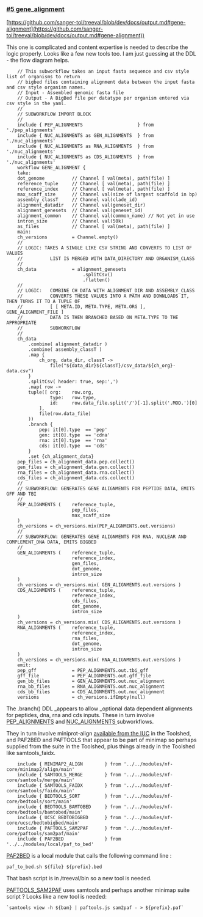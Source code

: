 ### [#5 gene_alignment](https://github.com/sanger-tol/treeval/blob/dev/subworkflows/local/gene_alignment.nf)


[https://github.com/sanger-tol/treeval/blob/dev/docs/output.md#gene-alignment](https://github.com/sanger-tol/treeval/blob/dev/docs/output.md#gene-alignment))

This one is complicated and content expertise is needed to describe the logic properly. Looks like a few new tools too. I am just guessing at the DDL - the flow diagram helps.


```
    // This subworkflow takes an input fasta sequence and csv style list of organisms to return
    // bigbed files containing alignment data between the input fasta and csv style organism names.
    // Input - Assembled genomic fasta file
    // Output - A BigBed file per datatype per organism entered via csv style in the yaml.
    //
    // SUBWORKFLOW IMPORT BLOCK
    //
    include { PEP_ALIGNMENTS                    } from './pep_alignments'
    include { NUC_ALIGNMENTS as GEN_ALIGNMENTS  } from './nuc_alignments'
    include { NUC_ALIGNMENTS as RNA_ALIGNMENTS  } from './nuc_alignments'
    include { NUC_ALIGNMENTS as CDS_ALIGNMENTS  } from './nuc_alignments'
    workflow GENE_ALIGNMENT {
    take:
    dot_genome          // Channel [ val(meta), path(file) ]
    reference_tuple     // Channel [ val(meta), path(file) ]
    reference_index     // Channel [ val(meta), path(file) ]
    max_scaff_size      // Channel val(size of largest scaffold in bp)
    assembly_classT     // Channel val(clade_id)
    alignment_datadir   // Channel val(geneset_dir)
    alignment_genesets  // Channel val(geneset_id)
    alignment_common    // Channel val(common_name) // Not yet in use
    intron_size         // Channel val(50k)
    as_files            // Channel [ val(meta), path(file) ]
    main:
    ch_versions         = Channel.empty()
    //
    // LOGIC: TAKES A SINGLE LIKE CSV STRING AND CONVERTS TO LIST OF VALUES
    //          LIST IS MERGED WITH DATA_DIRECTORY AND ORGANISM_CLASS
    //
    ch_data             = alignment_genesets
                            .splitCsv()
                            .flatten()
    //
    // LOGIC:   COMBINE CH_DATA WITH ALIGNMENT_DIR AND ASSEMBLY_CLASS
    //          CONVERTS THESE VALUES INTO A PATH AND DOWNLOADS IT, THEN TURNS IT TO A TUPLE OF
    //          [ [ META.ID, META.TYPE, META.ORG ], GENE_ALIGNMENT_FILE ]
    //          DATA IS THEN BRANCHED BASED ON META.TYPE TO THE APPROPRIATE
    //          SUBWORKFLOW
    //
    ch_data
        .combine( alignment_datadir )
        .combine( assembly_classT )
        .map {
            ch_org, data_dir, classT ->
                file("${data_dir}${classT}/csv_data/${ch_org}-data.csv")
        }
        .splitCsv( header: true, sep:',')
        .map( row ->
        tuple([ org:    row.org,
                type:   row.type,
                id:     row.data_file.split('/')[-1].split('.MOD.')[0]
            ],
            file(row.data_file)
        ))
        .branch {
            pep: it[0].type  == 'pep'
            gen: it[0].type  == 'cdna'
            rna: it[0].type  == 'rna'
            cds: it[0].type  == 'cds'
        }
        .set {ch_alignment_data}
    pep_files = ch_alignment_data.pep.collect()
    gen_files = ch_alignment_data.gen.collect()
    rna_files = ch_alignment_data.rna.collect()
    cds_files = ch_alignment_data.cds.collect()
    //
    // SUBWORKFLOW: GENERATES GENE ALIGNMENTS FOR PEPTIDE DATA, EMITS GFF AND TBI
    //
    PEP_ALIGNMENTS (    reference_tuple,
                        pep_files,
                        max_scaff_size
    )
    ch_versions = ch_versions.mix(PEP_ALIGNMENTS.out.versions)
    //
    // SUBWORKFLOW: GENERATES GENE ALIGNMENTS FOR RNA, NUCLEAR AND COMPLEMENT_DNA DATA, EMITS BIGBED
    //
    GEN_ALIGNMENTS (    reference_tuple,
                        reference_index,
                        gen_files,
                        dot_genome,
                        intron_size
    )
    ch_versions = ch_versions.mix( GEN_ALIGNMENTS.out.versions )
    CDS_ALIGNMENTS (    reference_tuple,
                        reference_index,
                        cds_files,
                        dot_genome,
                        intron_size
    )
    ch_versions = ch_versions.mix( CDS_ALIGNMENTS.out.versions )
    RNA_ALIGNMENTS (    reference_tuple,
                        reference_index,
                        rna_files,
                        dot_genome,
                        intron_size
    )
    ch_versions = ch_versions.mix( RNA_ALIGNMENTS.out.versions )
    emit:
    pep_gff             = PEP_ALIGNMENTS.out.tbi_gff
    gff_file            = PEP_ALIGNMENTS.out.gff_file
    gen_bb_files        = GEN_ALIGNMENTS.out.nuc_alignment
    rna_bb_files        = RNA_ALIGNMENTS.out.nuc_alignment
    cds_bb_files        = CDS_ALIGNMENTS.out.nuc_alignment
    versions            = ch_versions.ifEmpty(null)
```


The .branch() DDL _appears to allow _optional data dependent alignments for peptides, dna, rna and cds inputs. These in turn involve[ PEP_ALIGNMENTS](https://github.com/sanger-tol/treeval/blob/dev/subworkflows/local/pep_alignments.nf) and [NUC_ALIGNMENTS ](https://github.com/sanger-tol/treeval/blob/dev/subworkflows/local/nuc_alignments.nf)subworkflows.

They in turn involve miniprot-align [available from the IUC](https://toolshed.g2.bx.psu.edu/repository/browse_repositories?f-free-text-search=miniprot&sort=name&operation=view_or_manage_repository&id=8603bdbca905c70e) in the Toolshed, and PAF2BED and PAFTOOLS that appear to be part of minimap so perhaps supplied from the suite in the Toolshed, plus things already in the Toolshed like samtools_faidx.


```
    include { MINIMAP2_ALIGN        } from '../../modules/nf-core/minimap2/align/main'
    include { SAMTOOLS_MERGE        } from '../../modules/nf-core/samtools/merge/main'
    include { SAMTOOLS_FAIDX        } from '../../modules/nf-core/samtools/faidx/main'
    include { BEDTOOLS_SORT         } from '../../modules/nf-core/bedtools/sort/main'
    include { BEDTOOLS_BAMTOBED     } from '../../modules/nf-core/bedtools/bamtobed/main'
    include { UCSC_BEDTOBIGBED      } from '../../modules/nf-core/ucsc/bedtobigbed/main'
    include { PAFTOOLS_SAM2PAF      } from '../../modules/nf-core/paftools/sam2paf/main'
    include { PAF2BED               } from '../../modules/local/paf_to_bed'
```


[PAF2BED](https://github.com/sanger-tol/treeval/blob/dev/modules/local/paf_to_bed.nf) is a local module that calls the following command line :


```
paf_to_bed.sh ${file} ${prefix}.bed
```


That bash script is in /treeval/bin so a new tool is needed.

[PAFTOOLS_SAM2PAF](https://github.com/sanger-tol/treeval/blob/dev/modules/nf-core/paftools/sam2paf/main.nf) uses samtools and perhaps another minimap suite script ? Looks like a new tool is needed:

    `samtools view -h ${bam} | paftools.js sam2paf - > ${prefix}.paf`

